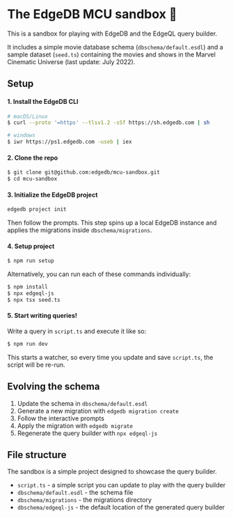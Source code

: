 # The EdgeDB MCU sandbox 🦹

This is a sandbox for playing with EdgeDB and the EdgeQL query builder.

It includes a simple movie database schema (`dbschema/default.esdl`) and a sample dataset (`seed.ts`) containing the movies and shows in the Marvel Cinematic Universe (last update: July 2022).

## Setup

#### 1. Install the EdgeDB CLI

```bash
# macOS/Linux
$ curl --proto '=https' --tlsv1.2 -sSf https://sh.edgedb.com | sh

# windows
$ iwr https://ps1.edgedb.com -useb | iex
```

#### 2. Clone the repo

```bash
$ git clone git@github.com:edgedb/mcu-sandbox.git
$ cd mcu-sandbox
```

#### 3. Initialize the EdgeDB project

```bash
edgedb project init
```

Then follow the prompts. This step spins up a local EdgeDB instance and applies the migrations inside `dbschema/migrations`.

#### 4. Setup project

```bash
$ npm run setup
```

Alternatively, you can run each of these commands individually:

```bash
$ npm install
$ npx edgeql-js
$ npx tsx seed.ts
```

#### 5. Start writing queries!

Write a query in `script.ts` and execute it like so:

```bash
$ npm run dev
```

This starts a watcher, so every time you update and save `script.ts`, the script will be re-run.

## Evolving the schema

1. Update the schema in `dbschema/default.esdl`
2. Generate a new migration with `edgedb migration create`
3. Follow the interactive prompts
4. Apply the migration with `edgedb migrate`
5. Regenerate the query builder with `npx edgeql-js`

## File structure

The sandbox is a simple project designed to showcase the query builder.

- `script.ts` - a simple script you can update to play with the query builder
- `dbschema/default.esdl` - the schema file
- `dbschema/migrations` - the migrations directory
- `dbschema/edgeql-js` - the default location of the generated query builder
